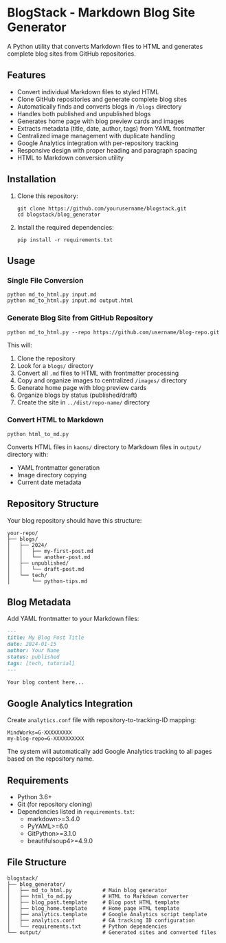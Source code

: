 # BlogStack - Markdown Blog Site Generator

A Python utility that converts Markdown files to HTML and generates complete blog sites from GitHub repositories.

## Features

- Convert individual Markdown files to styled HTML
- Clone GitHub repositories and generate complete blog sites
- Automatically finds and converts blogs in `/blogs` directory
- Handles both published and unpublished blogs
- Generates home page with blog preview cards and images
- Extracts metadata (title, date, author, tags) from YAML frontmatter
- Centralized image management with duplicate handling
- Google Analytics integration with per-repository tracking
- Responsive design with proper heading and paragraph spacing
- HTML to Markdown conversion utility

## Installation

1. Clone this repository:
   ```
   git clone https://github.com/yourusername/blogstack.git
   cd blogstack/blog_generator
   ```

2. Install the required dependencies:
   ```
   pip install -r requirements.txt
   ```

## Usage

### Single File Conversion
```
python md_to_html.py input.md
python md_to_html.py input.md output.html
```

### Generate Blog Site from GitHub Repository
```
python md_to_html.py --repo https://github.com/username/blog-repo.git
```

This will:
1. Clone the repository
2. Look for a `blogs/` directory
3. Convert all `.md` files to HTML with frontmatter processing
4. Copy and organize images to centralized `/images/` directory
5. Generate home page with blog preview cards
6. Organize blogs by status (published/draft)
7. Create the site in `../dist/repo-name/` directory

### Convert HTML to Markdown
```
python html_to_md.py
```

Converts HTML files in `kaons/` directory to Markdown files in `output/` directory with:
- YAML frontmatter generation
- Image directory copying
- Current date metadata

## Repository Structure

Your blog repository should have this structure:
```
your-repo/
├── blogs/
│   ├── 2024/
│   │   ├── my-first-post.md
│   │   └── another-post.md
│   ├── unpublished/
│   │   └── draft-post.md
│   └── tech/
│       └── python-tips.md
```

## Blog Metadata

Add YAML frontmatter to your Markdown files:
```markdown
---
title: My Blog Post Title
date: 2024-01-15
author: Your Name
status: published
tags: [tech, tutorial]
---

Your blog content here...
```

## Google Analytics Integration

Create `analytics.conf` file with repository-to-tracking-ID mapping:
```
MindWorks=G-XXXXXXXXX
my-blog-repo=G-XXXXXXXXXX
```

The system will automatically add Google Analytics tracking to all pages based on the repository name.

## Requirements

- Python 3.6+
- Git (for repository cloning)
- Dependencies listed in `requirements.txt`:
  - markdown>=3.4.0
  - PyYAML>=6.0
  - GitPython>=3.1.0
  - beautifulsoup4>=4.9.0

## File Structure

```
blogstack/
├── blog_generator/
│   ├── md_to_html.py          # Main blog generator
│   ├── html_to_md.py          # HTML to Markdown converter
│   ├── blog_post.template     # Blog post HTML template
│   ├── blog_home.template     # Home page HTML template
│   ├── analytics.template     # Google Analytics script template
│   ├── analytics.conf         # GA tracking ID configuration
│   └── requirements.txt       # Python dependencies
└── output/                    # Generated sites and converted files
```